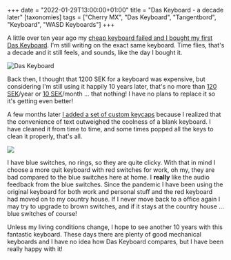 +++
date = "2022-01-29T13:00:00+01:00"
title = "Das Keyboard - a decade later"
[taxonomies]
tags = ["Cherry MX", "Das Keyboard", "Tangentbord", "Keyboard", "WASD Keyboards"]
+++

A little over ten year ago my [cheap keyboard failed and I bought my first Das Keyboard](/post/2011/hur-mycket-ska-man-lagga-pa-ett-tangentbord/). I'm still writing on the exact same keyboard. Time flies, that's a decade and it still feels, and sounds, like the day I bought it.

![Das Keyboard](/images/2011/08/mechanical_keyboard.jpg)

Back then, I thought that 1200 SEK for a keyboard was expensive, but considering I'm still using it happily 10 years later, that's no more than [120 SEK](https://www.google.com/search?q=120+sek+to+eur)/year or [10 SEK](https://www.google.com/search?q=10+sek+to+eur)/month ... that nothing! I have no plans to replace it so it's getting even better!

A few months later [I added a set of custom keycaps](/post/2012/uppgraderade-knapparna-pa-tangentbordet/) because I realized that the convenience of text outweighed the coolness of a blank keyboard. I have cleaned it from time to time, and some times popped all the keys to clean it properly, that's all.

![](/images/2012/04/visa-tbord-1024x682.jpg)

I have blue switches, no rings, so they are quite clicky. With that in mind I choose a more quit keyboard with red switches for work, oh my, they are bad compared to the blue switches here at home. I **really** like the audio feedback from the blue switches. Since the pandemic I have been using the original keyboard for both work and personal stuff and the red keyboard had moved on to my country house. If I never move back to a office again I may try to upgrade to brown switches, and if it stays at the country house ... blue switches of course!

Unless my living conditions change, I hope to see another 10 years with this fantastic keyboard. These days there are plenty of good mechanical keyboards and I have no idea how Das Keyboard compares, but I have been really happy with it!
